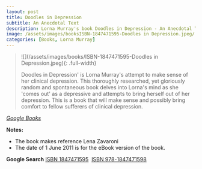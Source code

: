 ```yaml
---
layout: post
title: Doodles in Depression
subtitle: An Anecdotal Text
description: Lorna Murray's book Doodles in Depression - An Anecdotal Text is published she makes referance to Lena Zavaroni.
image: /assets/images/booksISBN-1847471595-Doodles in Depression.jpeg/
categories: [Books, Lorna Murray]
---
```


> ![](/assets/images/books/ISBN-1847471595-Doodles in Depression.jpeg){: .full-width}
>
> Doodles in Depression' is Lorna Murray's attempt to make sense of her clinical depression. This thoroughly researched, yet gloriously random and spontaneous book delves into Lorna's mind as she 'comes out' as a depressive and attempts to bring herself out of her depression. This is a book that will make sense and possibly bring comfort to fellow sufferers of clinical depression.

<cite>[Google Books](https://books.google.co.uk/books?id=ZoydTXmpDpIC&printsec=frontcover&dq=ISBN+1847471595&hl=en&sa=X&ved=0ahUKEwjp0v_9iMnlAhXFTxUIHTgdCQ4Q6AEIKDAA#v=onepage&q=lena%20zavaroni&f=false)</cite>

**Notes:**
* The book makes reference Lena Zavaroni
* The date of 1 June 2011 is for the eBook version of the book.

**Google Search**
<span class="post-categories">[ISBN 1847471595](https://www.google.com/search?newwindow=1&sxsrf=ACYBGNQtT-YVQ_SBjj0x65Mv4_LuGypCmw%3A1572614824070&source=hp&ei=qDK8Xdm_AYyWa4uYs8gF&q=ISBN+1847471595&oq=ISBN+1847471595&gs_l=psy-ab.3...1386.1386..2143...0.0..0.83.83.1......0....2j1..gws-wiz.nC0hPK70vDE&ved=0ahUKEwjZs9HfjsnlAhUMyxoKHQvMDFkQ4dUDCAg&uact=5)&nbsp;
[ISBN 978-1847471598](https://www.google.com/search?q=ISBN+978-1847471598&oq=ISBN+978-1847471598&aqs=chrome..69i57.31450j0j9&sourceid=chrome&ie=UTF-8)</span>
